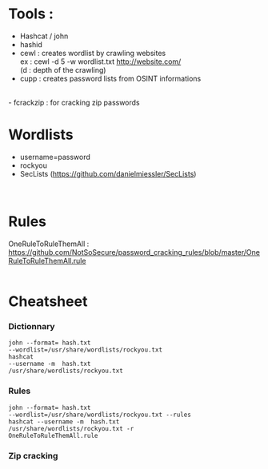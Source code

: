 # Tools :  
- Hashcat / john <br/> 
- hashid  <br/>
- cewl : creates wordlist by crawling websites <br/>
ex : cewl -d 5 -w wordlist.txt http://website.com/  <br/>
(d : depth of the crawling)  <br/>
- cupp : creates password lists from OSINT informations  <br/>
<br>
- fcrackzip : for cracking zip passwords  

# Wordlists   
- username=password  <br/>
- rockyou  <br/>
- SecLists (https://github.com/danielmiessler/SecLists)  <br/>
<br>

# Rules   
OneRuleToRuleThemAll : https://github.com/NotSoSecure/password_cracking_rules/blob/master/OneRuleToRuleThemAll.rule  <br/>
<br>

# Cheatsheet  
### Dictionnary   
<code>john --format=<format> hash.txt --wordlist=/usr/share/wordlists/rockyou.txt</code><br>
<code>hashcat --username -m <mode> hash.txt /usr/share/wordlists/rockyou.txt</code><br>

### Rules   
<code>john --format=<format> hash.txt --wordlist=/usr/share/wordlists/rockyou.txt --rules</code><br>
<code>hashcat --username -m <mode> hash.txt /usr/share/wordlists/rockyou.txt -r OneRuleToRuleThemAll.rule</code><br>

### Zip cracking  

 

